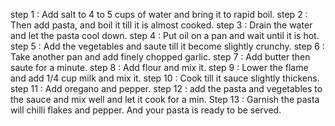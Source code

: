 step 1 :  Add salt to 4 to 5 cups of water and bring it to rapid boil.
step 2 : Then add pasta, and boil it till it is almost cooked.
step 3 : Drain the water and let the pasta cool down.
step 4 : Put oil on a pan and wait until it is hot.
step 5 : Add the vegetables and saute till it become slightly crunchy. 
step 6 : Take another pan and add finely chopped garlic.
step 7 : Add butter then saute for a minute.
step 8 : Add flour and mix it.
step 9 : Lower the flame and add 1/4 cup milk and mix it.
step 10 : Cook till it sauce slightly thickens.
step 11 : Add oregano and pepper.
step 12 : add the pasta and vegetables to the sauce and mix well and let it cook for a min. 
Step 13 : Garnish the pasta will chilli flakes and pepper. And your pasta is ready to be served.
